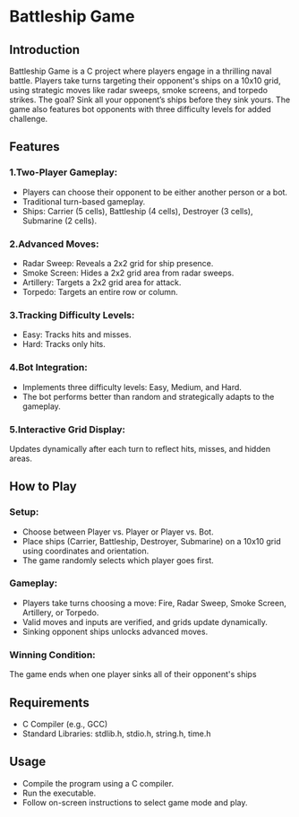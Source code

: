 # Battleship Game

## Introduction

Battleship Game is a C project where players engage in a thrilling naval battle. Players take turns targeting their opponent's ships on a 10x10 grid, using strategic moves like radar sweeps, smoke screens, and torpedo strikes. The goal? Sink all your opponent’s ships before they sink yours. The game also features bot opponents with three difficulty levels for added challenge.

## Features
### 1.Two-Player Gameplay:
- Players can choose their opponent to be either another person or a bot.
- Traditional turn-based gameplay.
- Ships: Carrier (5 cells), Battleship (4 cells), Destroyer (3 cells), Submarine (2 cells).
### 2.Advanced Moves:
- Radar Sweep: Reveals a 2x2 grid for ship presence.
- Smoke Screen: Hides a 2x2 grid area from radar sweeps.
- Artillery: Targets a 2x2 grid area for attack.
- Torpedo: Targets an entire row or column.
### 3.Tracking Difficulty Levels:
- Easy: Tracks hits and misses.
- Hard: Tracks only hits.
### 4.Bot Integration:
- Implements three difficulty levels: Easy, Medium, and Hard.
- The bot performs better than random and strategically adapts to the gameplay.
### 5.Interactive Grid Display:
Updates dynamically after each turn to reflect hits, misses, and hidden areas.

## How to Play
### Setup:
- Choose between Player vs. Player or Player vs. Bot.
- Place ships (Carrier, Battleship, Destroyer, Submarine) on a 10x10 grid using coordinates and orientation.
- The game randomly selects which player goes first.
### Gameplay:
- Players take turns choosing a move: Fire, Radar Sweep, Smoke Screen, Artillery, or Torpedo.
- Valid moves and inputs are verified, and grids update dynamically.
- Sinking opponent ships unlocks advanced moves.
### Winning Condition:
The game ends when one player sinks all of their opponent's ships

## Requirements
- C Compiler (e.g., GCC)
- Standard Libraries: stdlib.h, stdio.h, string.h, time.h

## Usage
- Compile the program using a C compiler.
- Run the executable.
- Follow on-screen instructions to select game mode and play.
